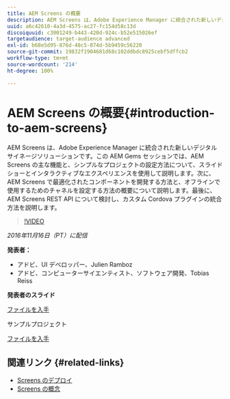 ```yaml
---
title: AEM Screens の概要
description: AEM Screens は、Adobe Experience Manager に統合された新しいデジタルサイネージソリューションです。この AEM Gems セッションでは、AEM Screens の主な機能と、シンプルなプロジェクトの設定方法について、スライドショーとインタラクティブなエクスペリエンスを使用して説明します。次に、AEM Screens で最適化されたコンポーネントを開発する方法と、オフラインで使用するためのチャネルを設定する方法の概要について説明します。最後に、AEM Screens REST API について検討し、カスタム Cordova プラグインの統合方法を説明します。
uuid: a6c42610-4a3d-4575-ac27-fc154d58c13d
discoiquuid: c3001249-b443-420d-924c-b52e515026ef
targetaudience: target-audience advanced
exl-id: b68e5d95-876d-48c5-874d-5b9459c56220
source-git-commit: 19832f1904681d68c102ddbdc8925cebf5dffcb2
workflow-type: tm+mt
source-wordcount: '214'
ht-degree: 100%

---
```


# AEM Screens の概要{#introduction-to-aem-screens}

AEM Screens は、Adobe Experience Manager に統合された新しいデジタルサイネージソリューションです。この AEM Gems セッションでは、AEM Screens の主な機能と、シンプルなプロジェクトの設定方法について、スライドショーとインタラクティブなエクスペリエンスを使用して説明します。次に、AEM Screens で最適化されたコンポーネントを開発する方法と、オフラインで使用するためのチャネルを設定する方法の概要について説明します。最後に、AEM Screens REST API について検討し、カスタム Cordova プラグインの統合方法を説明します。

>[!VIDEO](https://video.tv.adobe.com/v/19301/?quality=9)

*2016年11月16日（PT）に配信*

**発表者：**

* アドビ、UI デベロッパー、Julien Ramboz
* アドビ、コンピューターサイエンティスト、ソフトウェア開発、Tobias Reiss

**発表者のスライド**

[ファイルを入手](assets/2016-11-16-aem-screens.pdf)

サンプルプロジェクト

[ファイルを入手](assets/aemscreensgems.zip)

## 関連リンク {#related-links}

* [Screens のデプロイ](https://docs.adobe.com/docs/en/aem/6-2/deploy/screens.html)
* [Screens の概念](https://docs.adobe.com/docs/en/aem/6-2/administer/screens.html)
